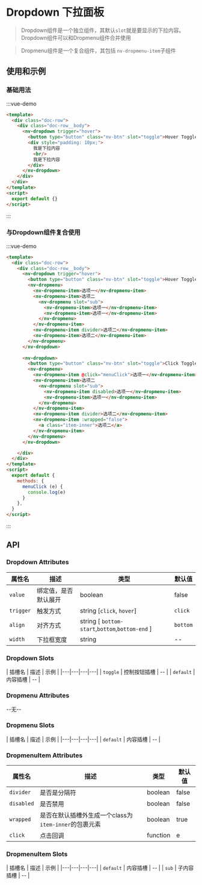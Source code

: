 # Dropdown 下拉面板

> Dropdown组件是一个独立组件，其默认`slot`就是要显示的下拉内容。Dropdown组件可以和Dropmenu组件合并使用

> Dropmenu组件是一个复合组件，其包括 `nv-dropmenu-item`子组件


## 使用和示例

### 基础用法
:::vue-demo
```html
<template>
  <div class="doc-row">
    <div class="doc-row__body">
      <nv-dropdown trigger="hover">
        <button type="button" class="nv-btn" slot="toggle">Hover Toggle</button>
        <div style="padding: 10px;">
          我是下拉内容
          <br/>
          我是下拉内容
        </div>  
      </nv-dropdown>
    </div>  
  </div>
</template>
<script>
  export default {}
</script> 
```
:::

### 与Dropdown组件复合使用
:::vue-demo
```html
<template>
  <div class="doc-row">
    <div class="doc-row__body">
      <nv-dropdown trigger="hover">
        <button type="button" class="nv-btn" slot="toggle">Hover Toggle</button>
        <nv-dropmenu>
          <nv-dropmenu-item>选项一</nv-dropmenu-item>
          <nv-dropmenu-item>选项二
            <nv-dropmenu slot="sub">
              <nv-dropmenu-item>选项一</nv-dropmenu-item>
              <nv-dropmenu-item>选项一</nv-dropmenu-item>
            </nv-dropmenu>  
          </nv-dropmenu-item>
          <nv-dropmenu-item divider>选项二</nv-dropmenu-item>
          <nv-dropmenu-item>选项二</nv-dropmenu-item>
        </nv-dropmenu>  
      </nv-dropdown>
      
      <nv-dropdown>
        <button type="button" class="nv-btn" slot="toggle">Click Toggle</button>
        <nv-dropmenu>
          <nv-dropmenu-item @click="menuClick">选项一</nv-dropmenu-item>
          <nv-dropmenu-item>选项二
            <nv-dropmenu slot="sub">
              <nv-dropmenu-item disabled>选项一</nv-dropmenu-item>
              <nv-dropmenu-item>选项一</nv-dropmenu-item>
            </nv-dropmenu>  
          </nv-dropmenu-item>
          <nv-dropmenu-item divider>选项二</nv-dropmenu-item>
          <nv-dropmenu-item :wrapped="false">
            <a class="item-inner">选项二</a>
          </nv-dropmenu-item>
        </nv-dropmenu>  
      </nv-dropdown>

    </div>  
  </div>
</template>
<script>
  export default {
    methods: {
      menuClick (e) {
        console.log(e)
      }
    },
  }
</script> 
```
:::


## API

### Dropdown Attributes

| 属性名  |  描述  | 类型 | 默认值 |
|---|---|---|---|
| `value` | 绑定值，是否默认展开 | boolean |  false |
| `trigger` | 触发方式 | string [`click`, `hover`] | `click` |
| `align`|  对齐方式 | string [ `bottom-start`,`bottom`,`bottom-end` ] | `bottom` |
| `width`| 下拉框宽度 | string | -- |


### Dropdown Slots

| 插槽名  |  描述  | 示例 |
|---|---|---|---|
| `toggle` | 控制按钮插槽 | -- |
| `default` | 内容插槽 | -- |


### Dropmenu Attributes
--无--

### Dropmenu Slots

| 插槽名  |  描述  | 示例 |
|---|---|---|---|
| `default` | 内容插槽 | -- |


### DropmenuItem Attributes

| 属性名  |  描述  | 类型 | 默认值 |
|---|---|---|---|
| `divider` | 是否是分隔符 | boolean |  false |
| `disabled` | 是否禁用 | boolean |  false |
| `wrapped`  | 是否在默认插槽外生成一个class为`item-inner`的包裹元素 | boolean | true 
| `click` | 点击回调 | function |  e |


### DropmenuItem Slots

| 插槽名  |  描述  | 示例 |
|---|---|---|---|
| `default` | 内容插槽 | -- |
| `sub` | 子内容插槽 | -- |